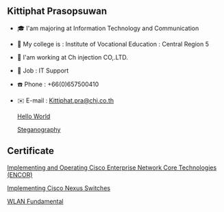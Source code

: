 ## Kittiphat Prasopsuwan
+ 🎓 I'am majoring at Information Technology and Communication
+ 🏫 My college is : Institute of Vocational Education : Central Region 5
+ 🏢 I'am working at Ch injection CO,.LTD.
+ 💼 Job : IT Support
+ ☎️ Phone : +66(0)657500410
+ ✉️ E-mail : Kittiphat.pra@chj.co.th

  [Hello World](HelloWorld.md)
  
  [Steganography](Steganography.md)

## Certificate

  [Implementing and Operating Cisco Enterprise Network Core Technologies (ENCOR)](CERTENCOR.md)
  
  [Implementing Cisco Nexus Switches](CERTNEXUS.md)
  
  [WLAN Fundamental](CERTWLAN.md)
